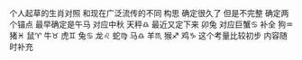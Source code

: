 个人起草的生肖对照 和现在广泛流传的不同
构思 确定很久了 但是不完整
确定两个锚点 最早确定是午马 对应中秋 天秤♎︎
最近又定下来 卯兔 对应巨蟹♋︎
补全
狗♒︎ 猪♓︎ 鼠♈︎ 牛♉︎ 虎♊︎ 兔♋︎
龙♌︎ 蛇♍︎ 马♎︎ 羊♏︎ 猴♐︎ 鸡♑︎
这个考量比较初步 内容随时补充
